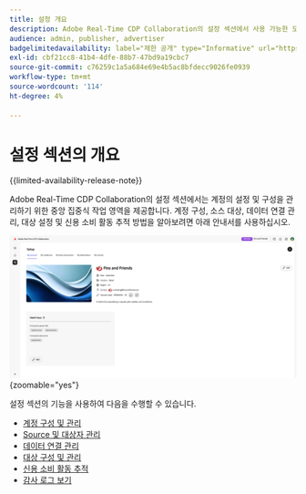 ```yaml
---
title: 설정 개요
description: Adobe Real-Time CDP Collaboration의 설정 섹션에서 사용 가능한 모든 옵션 및 워크플로 이해
audience: admin, publisher, advertiser
badgelimitedavailability: label="제한 공개" type="Informative" url="https://helpx.adobe.com/legal/product-descriptions/real-time-customer-data-platform-collaboration.html newtab=true"
exl-id: cbf21cc8-41b4-4dfe-88b7-47bd9a19cbc7
source-git-commit: c76259c1a5a684e69e4b5ac8bfdecc9026fe0939
workflow-type: tm+mt
source-wordcount: '114'
ht-degree: 4%

---
```


# 설정 섹션의 개요

{{limited-availability-release-note}}

Adobe Real-Time CDP Collaboration의 설정 섹션에서는 계정의 설정 및 구성을 관리하기 위한 중앙 집중식 작업 영역을 제공합니다. 계정 구성, 소스 대상, 데이터 연결 관리, 대상 설정 및 신용 소비 활동 추적 방법을 알아보려면 아래 안내서를 사용하십시오.

![현재 설정에 대한 개요를 제공하는 계정의 설정 작업 영역입니다.](/help/assets/setup/overview.png){zoomable="yes"}

설정 섹션의 기능을 사용하여 다음을 수행할 수 있습니다.

* [계정 구성 및 관리](/help/guide/setup/onboard-account.md)
* [Source 및 대상자 관리](/help/guide/setup/onboard-audiences.md)
* [데이터 연결 관리](/help/guide/setup/manage-data-connection.md)
* [대상 구성 및 관리](/help/guide/setup/manage-destinations.md)
* [신용 소비 활동 추적](/help/guide/setup/my-activity.md)
* [감사 로그 보기](/help/guide/setup/audit-logs.md)

